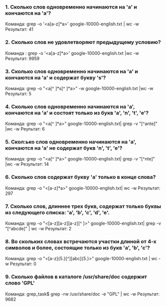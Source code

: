 ### 1. Сколько слов одновременно начинаются на 'a' и кончаются на 'a'?
Команда: grep -o '\<a[a-z]*a\>' google-10000-english.txt | wc -w
Результат: 41
### 2. Сколько слов не удовлетворяют предыдущему условию?
Команда : grep -o '\<a[a-z]*a\>' google-10000-english.txt |wc -w
Результат: 9959
### 3. Сколько слов одновременно начинаются на 'a' и кончаются на 'a' и содержат букву 's'?
Команда: grep -o  "\<a[^ ]*s[^ ]*a\>" -w google-10000-english.txt |wc -w
Результат: 5
### 4. Сколько слов одновременно начинаются на 'a', кончаются на 'a' и состоят только из букв 'a', 'n', 't', 'e'?
Команда: grep -o "\<a[^ ]*a\>" google-10000-english.txt| grep -v "[^ante]" |wc -w
Реультат: 6
### 5. Скол:ько слов одновременно начинаются на 'a', кончаются на 'a' не содержат букв 'n', 't', 'e'?
Команда: grep -o "\<a[^ ]*a\>" google-10000-english.txt| grep -v "[^nte]" |wc -w
Результат: 14
### 6. Сколько слов содержат букву 'a' только в конце слова?
Команда: grep -o "\<[a-z]*a\>" google-10000-english.txt| wc -w
Результат: 297
### 7. Сколько слов, длиннее трех букв, содержат только буквы из следующего списка: 'a', 'b', 'c', 'd', 'e'.
Команда: grep -o "\<[a-z][a-z][a-z][^ ]\>" google-10000-english.txt| grep -v "[^abcde]" | wc -w
Результат: 2
### 8. Во скольких словах встречаются участки длиной от 4-х символов и более, состоящие только из букв 'a', 'b', 'c'?
Команда: grep -o "\<[a-z]{5.}[^][abc]{5.}\>" google-10000-english.txt | wc -w
Результат: 0
### 9. Сколько файлов в каталоге /usr/share/doc содержит слово 'GPL'
Команда: grep_task$ grep -rw /usr/share/doc -e "GPL" | wc -w
Результат: 9682

